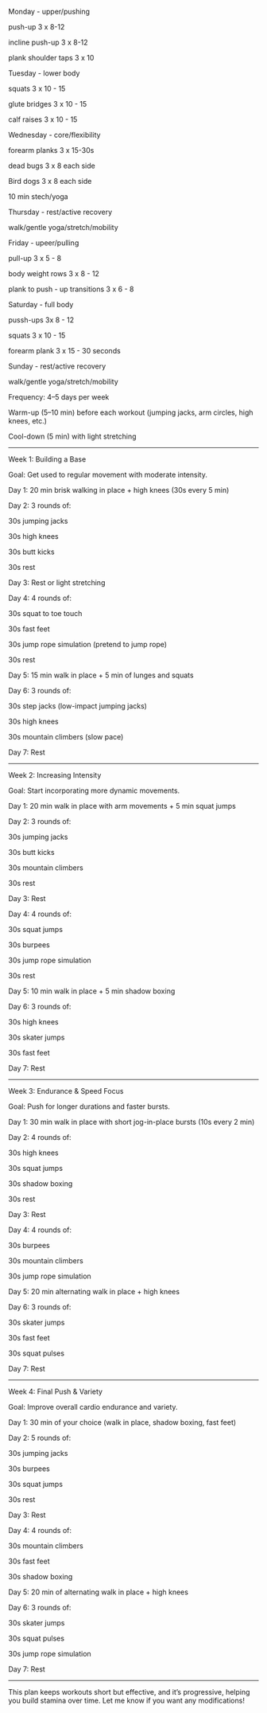 Monday - upper/pushing

push-up 3 x 8-12

incline push-up 3 x 8-12

plank shoulder taps 3 x 10

Tuesday - lower body

squats 3 x 10 - 15

glute bridges 3 x 10 - 15

calf raises 3 x 10 - 15

Wednesday - core/flexibility

forearm planks 3 x 15-30s

dead bugs 3 x 8 each side

Bird dogs 3 x 8 each side

10 min stech/yoga

Thursday - rest/active recovery

walk/gentle yoga/stretch/mobility

Friday - upeer/pulling

pull-up 3 x 5 - 8

body weight rows 3 x 8 - 12

plank to push - up transitions 3 x 6 - 8

Saturday - full body

pussh-ups 3x 8 - 12

squats 3 x 10 - 15

forearm plank 3 x 15 - 30 seconds

Sunday - rest/active recovery

walk/gentle yoga/stretch/mobility



Frequency: 4–5 days per week

Warm-up (5–10 min) before each workout (jumping jacks, arm circles, high knees, etc.)

Cool-down (5 min) with light stretching



---

Week 1: Building a Base

Goal: Get used to regular movement with moderate intensity.

Day 1: 20 min brisk walking in place + high knees (30s every 5 min)

Day 2: 3 rounds of:

30s jumping jacks

30s high knees

30s butt kicks

30s rest


Day 3: Rest or light stretching

Day 4: 4 rounds of:

30s squat to toe touch

30s fast feet

30s jump rope simulation (pretend to jump rope)

30s rest


Day 5: 15 min walk in place + 5 min of lunges and squats

Day 6: 3 rounds of:

30s step jacks (low-impact jumping jacks)

30s high knees

30s mountain climbers (slow pace)


Day 7: Rest



---

Week 2: Increasing Intensity

Goal: Start incorporating more dynamic movements.

Day 1: 20 min walk in place with arm movements + 5 min squat jumps

Day 2: 3 rounds of:

30s jumping jacks

30s butt kicks

30s mountain climbers

30s rest


Day 3: Rest

Day 4: 4 rounds of:

30s squat jumps

30s burpees

30s jump rope simulation

30s rest


Day 5: 10 min walk in place + 5 min shadow boxing

Day 6: 3 rounds of:

30s high knees

30s skater jumps

30s fast feet


Day 7: Rest



---

Week 3: Endurance & Speed Focus

Goal: Push for longer durations and faster bursts.

Day 1: 30 min walk in place with short jog-in-place bursts (10s every 2 min)

Day 2: 4 rounds of:

30s high knees

30s squat jumps

30s shadow boxing

30s rest


Day 3: Rest

Day 4: 4 rounds of:

30s burpees

30s mountain climbers

30s jump rope simulation


Day 5: 20 min alternating walk in place + high knees

Day 6: 3 rounds of:

30s skater jumps

30s fast feet

30s squat pulses


Day 7: Rest



---

Week 4: Final Push & Variety

Goal: Improve overall cardio endurance and variety.

Day 1: 30 min of your choice (walk in place, shadow boxing, fast feet)

Day 2: 5 rounds of:

30s jumping jacks

30s burpees

30s squat jumps

30s rest


Day 3: Rest

Day 4: 4 rounds of:

30s mountain climbers

30s fast feet

30s shadow boxing


Day 5: 20 min of alternating walk in place + high knees

Day 6: 3 rounds of:

30s skater jumps

30s squat pulses

30s jump rope simulation


Day 7: Rest



---

This plan keeps workouts short but effective, and it’s progressive, helping you build stamina over time. Let me know if you want any modifications!

